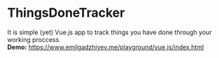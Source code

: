 # ThingsDoneTracker
It is simple (yet) Vue.js app to track things you have done through your working proccess.
<br />
<b>Demo:</b> https://www.emilgadzhiyev.me/playground/vue.js/index.html
